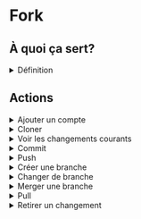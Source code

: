 # Fork

## À quoi ça sert?

<details>
<summary>Définition</summary>

Fork permet de cloner et interagir avec un repository Git.

C'est un outil visuel qui permet de remplacer la ligne de commande de Git.

Il permet également de visualiser les différentes branches et commits d'un projet.
</details>

## Actions

<details>
<summary>Ajouter un compte</summary>

Cliquez sur File/Accounts...

![alt text](ForkAccounts0.png)

Cliquez sur le +

![alt text](ForkAccounts1.png)

Cliquez sur **GitHub** et sur **Login**

![alt text](ForkAccounts2.png)

Faites l'authentification avec GitHub

![alt text](ConnectionAFork.png)

Si c'est fonctionnel le compte s'affiche comme ceci

![alt text](ForkAccounts3.png)

</details>

<details>
<summary>Cloner</summary>

Cliquez sur File/Clone...

![alt text](CloneRepositoryFork.png)

Il faut:
- Copier l'URL obtenu dans GitHub
- Choisir le répertoire
- Modifier le nom si nécessaire (normalement pas...)

![alt text](CloneRepositoryFork2.png)

</details>

<details>
<summary>Voir les changements courants</summary>

Cliquez sur **Local Changes** pour afficher les changements que vous avez fait.

![alt text](ForkLocalChanges.png)

On peut sélectionner le fichier que l'on veut voir à gauche et voir la différence à droite:

![alt text](ForkLocalChanges2.png)

L'option pour ignore les espaces blancs (et changement de ligne) est souvent intéressante

![alt text](ForkLocalChanges3.png)

</details>

<details>
<summary>Commit</summary>

Tout d'abord, déplacez les fichiers du commit dans la section **Staged**

Cliquez sur le bouton **Stage** pour déplacer le fichier

![alt text](ForkCommit1.png)

Vous pouvez également choisir l'option **Stage All** après un **clique droit**

![alt text](ForkCommit2.png)

Une fois que les changements sont TOUS dans la section Staged (Sauf si vous voulez ignore certains changements pour l'instant...)

Écrivez un nom et une description pour le commit et cliquez sur le bouton **Commit X File**

![alt text](ForkCommit3.png)

</details>

<details>
<summary>Push</summary>

Après un commit, on peut voir que l'on a des changements qui ne sont pas encore sur le serveur GitHub.

On le voit à gauche dans le menu de branches:

![alt text](ForkNotPushedYet.png)

Et en haut dans le menu central:

![alt text](ForkMenuBranches.png)

Note: On voit le nombre de commits qui n'ont pas encore été poussés sur le serveur (Dans ce cas, il y en a 1)

Appuyez sur le bouton Push

![alt text](ForkPushButton.png)

Vérifiez que l'on est dans la bonne branche et cliquez sur Push

![alt text](ForkPushMenu.png)

</details>

<details>
<summary>Créer une branche</summary>

En cliquant sur le bouton + du menu central

![alt text](ForkNewBranch.png)

![alt text](ForkNewBranch2.png)

![alt text](ForkNewBranch3.png)

</details>

<details>
<summary>Changer de branche</summary>

Changez de branche avec un clique droit sur la branche avec laquelle vous voulez travailler

![alt text](ForkBranchChange.png)

Ou faites simplement un **double clique** sur la branche!

La branche courante a un **crochet devant son nom**.

:::warning
Mais si je ne vois pas ma branche!?
:::

Si c'est le cas, c'est qu'elle existe sur le serveur, mais pas encore **localement**. Pour l'obtenir, il faut faire un "Checkout".

Il y a plusieurs façon de le faire, en voici une.

Commencez par regardez le contenu de Remotes/origin (C'est ce qui est sur GitHub)

![alt text](image.png)

Double cliquez sur la branche que vous voulez obtenir localement et cliquez sur Track.

![alt text](image-1.png)

Si tout c'est bien passé, la branche est maintenant sur votre ordinateur (localement) et il y a un crochet à côté (pour montrer que c'est la branche active)

![alt text](image-2.png)


</details>

<details>
<summary>Merger une branche</summary>

- Il faut d'abord changer de branche pour être dans la branche où l'on veut merger! Généralement la branche main dans nos projets...
- Ensuite on peut faire un merge de la branche test vers la branche main

![alt text](ForkMerge1.png)

Gardez les options par défaut et cliquez sur Merge

![alt text](ForkMerge2.png)

Il faut maintenant faire un **Push**

</details>

<details>
<summary>Pull</summary>

Lorsque vous travaillez à la maison et que vous voulez obtenir les changements que vous avez fait à l'école, il faut faire un **Pull**!

Avant de faire un pull vous **pouvez** faire un **Fetch**. Le **Fetch** permet de connaître les changements du serveur, sans nécessairement les appliquer localement. On peut voir les changements avec une flèche vers le **BAS** et le nombre de commits sur le serveur qui n'ont pas encore obtenus.

Lorsque vous faites le **Pull**, vous allez obtenir **les changements sur le serveur** dans la **branche** où vous êtes.

![alt text](ForkPull.png)

Note: Pourquoi on a seulement besoin de le faire à la maison? Par défaut, lorsque l'on fait un clone, Fork va obtenir la version la plus récente d'une branche!

</details>

<details>
<summary>Retirer un changement</summary>

Si vous ne voules plus les changements que vous avez fait localement dans un fichier (C'était une erreur)

Faites Discard Changes... et confirmez votre choix

![alt text](ForkDiscardChanges.png)
</details>